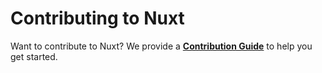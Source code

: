 # Contributing to Nuxt

Want to contribute to Nuxt? We provide a **[Contribution Guide](https://github.com/nuxt/nuxtjs.org/blob/main/content/en/_archives/guide/contribution-guide.md)** to help you get started.
